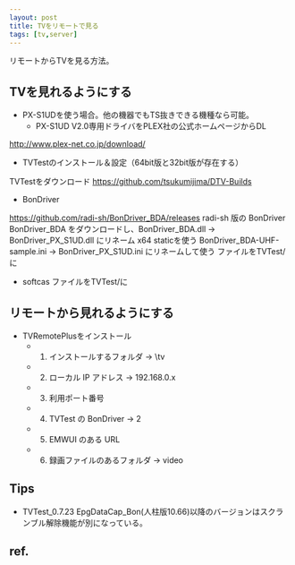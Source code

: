 ```yaml
---
layout: post
title: TVをリモートで見る
tags: [tv,server]
---
```


リモートからTVを見る方法。

## TVを見れるようにする

* PX-S1UDを使う場合。他の機器でもTS抜きできる機種なら可能。
  * PX-S1UD V2.0専用ドライバをPLEX社の公式ホームページからDL

http://www.plex-net.co.jp/download/

* TVTestのインストール＆設定（64bit版と32bit版が存在する）

TVTestをダウンロード
https://github.com/tsukumijima/DTV-Builds

* BonDriver

https://github.com/radi-sh/BonDriver_BDA/releases
radi-sh 版の BonDriver
BonDriver_BDA をダウンロードし、BonDriver_BDA.dll → BonDriver_PX_S1UD.dll にリネーム
x64 staticを使う
BonDriver_BDA-UHF-sample.ini → BonDriver_PX_S1UD.ini にリネームして使う
ファイルをTVTest/に

* softcas
ファイルをTVTest/に

## リモートから見れるようにする

* TVRemotePlusをインストール
  * 1. インストールするフォルダ → \tv
  * 2. ローカル IP アドレス → 192.168.0.x
  * 3. 利用ポート番号
  * 4. TVTest の BonDriver → 2
  * 5. EMWUI のある URL
  * 6. 録画ファイルのあるフォルダ → video

## Tips

* TVTest_0.7.23 EpgDataCap_Bon(人柱版10.66)以降のバージョンはスクランブル解除機能が別になっている。

## ref.
